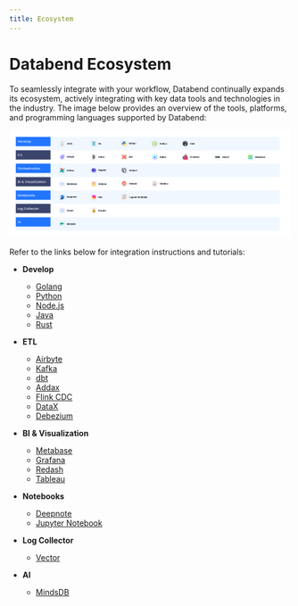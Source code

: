 ```yaml
---
title: Ecosystem
---
```


# Databend Ecosystem

To seamlessly integrate with your workflow, Databend continually expands its ecosystem, actively integrating with key data tools and technologies in the industry. The image below provides an overview of the tools, platforms, and programming languages supported by Databend:

![Alt text](../../../static/img/documents/overview/ecosystem.png)

Refer to the links below for integration instructions and tutorials:

- **Develop**
    - [Golang](/developer/golang)
    - [Python](/developer/python)
    - [Node.js](/developer/nodejs)
    - [Java](/developer/jdbc)
    - [Rust](/developer/rust)

- **ETL**
    - [Airbyte](../12-load-data/02-load-db/airbyte.md)
    - [Kafka](../12-load-data/02-load-db/kafka.md)
    - [dbt](../12-load-data/02-load-db/dbt.md)
    - [Addax](../12-load-data/02-load-db/addax.md)
    - [Flink CDC](../12-load-data/02-load-db/flink-cdc.md)
    - [DataX](../12-load-data/02-load-db/datax.md)
    - [Debezium](../12-load-data/02-load-db/debezium.md)

- **BI & Visualization**
    - [Metabase](../12-visualize/metabase.md)
    - [Grafana](../12-visualize/grafana.md)
    - [Redash](../12-visualize/redash.md)
    - [Tableau](../12-visualize/tableau.md)

- **Notebooks**
    - [Deepnote](../12-visualize/deepnote.md)
    - [Jupyter Notebook](../12-visualize/jupyter.md)

- **Log Collector**
    - [Vector](../12-load-data/02-load-db/vector.md)

- **AI**
    - [MindsDB](../12-visualize/mindsdb.md)
